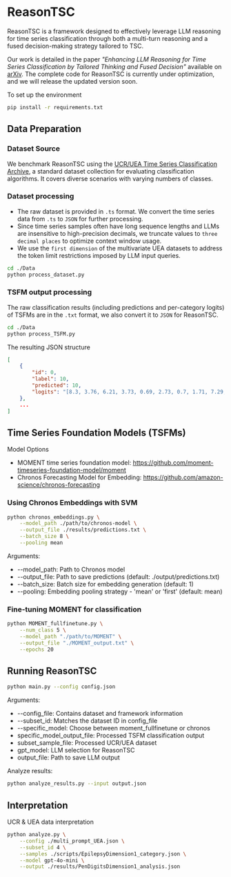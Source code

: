 # ReasonTSC
ReasonTSC is a framework designed to effectively leverage LLM reasoning for time series classification through both a multi-turn reasoning and a fused decision-making strategy tailored to TSC.

Our work is detailed in the paper *"Enhancing LLM Reasoning for Time Series Classification by Tailored Thinking and Fused Decision"* available on [arXiv](https://arxiv.org/pdf/2506.00807). The complete code for ReasonTSC is currently under optimization, and we will release the updated version soon.

To set up the environment
```bash
pip install -r requirements.txt
```

## Data Preparation
### Dataset Source
We benchmark ReasonTSC using the [UCR/UEA Time Series Classification Archive](https://www.timeseriesclassification.com/), a standard dataset collection for evaluating classification algorithms. It covers diverse scenarios with varying numbers of classes.

### Dataset processing
- The raw dataset is provided in `.ts` format. We convert the time series data from `.ts` to `JSON` for further processing. 
- Since time series samples often have long sequence lengths and LLMs are insensitive to high-precision decimals, we truncate values to `three decimal places` to optimize context window usage.
- We use the `first dimension` of the multivariate UEA datasets to address the token limit restrictions imposed by LLM input queries.
```bash
cd ./Data
python process_dataset.py
```

### TSFM output processing
The raw classification results (including predictions and per-category logits) of TSFMs are in the `.txt` format, we also convert it to `JSON` for ReasonTSC. 
```bash
cd ./Data
python process_TSFM.py
```
The resulting JSON structure
```json
[
    {
        "id": 0,
        "label": 10,
        "predicted": 10,
        "logits": "[8.3, 3.76, 6.21, 3.73, 0.69, 2.73, 0.7, 1.71, 7.29, 9.32]"
    },
    ...
]
```

## Time Series Foundation Models (TSFMs)
Model Options
* MOMENT time series foundation model: https://github.com/moment-timeseries-foundation-model/moment
* Chronos Forecasting Model for Embedding: https://github.com/amazon-science/chronos-forecasting
### Using Chronos Embeddings with SVM
```bash
python chronos_embeddings.py \
    --model_path ./path/to/chronos-model \
    --output_file ./results/predictions.txt \
    --batch_size 8 \
    --pooling mean
```
Arguments:

* --model_path: Path to Chronos model
* --output_file: Path to save predictions (default: ./output/predictions.txt)
* --batch_size: Batch size for embedding generation (default: 1)
* --pooling: Embedding pooling strategy - 'mean' or 'first' (default: mean)

### Fine-tuning MOMENT for classification
```bash
python MOMENT_fullfinetune.py \
    --num_class 5 \
    --model_path "./path/to/MOMENT" \
    --output_file "./MOMENT_output.txt" \
    --epochs 20
```

## Running ReasonTSC
```bash
python main.py --config config.json
```
Arguments:

* --config_file: Contains dataset and framework information
* --subset_id: Matches the dataset ID in config_file
* --specific_model: Choose between moment_fullfinetune or chronos
* specific_model_output_file: Processed TSFM classification output
* subset_sample_file: Processed UCR/UEA dataset
* gpt_model: LLM selection for ReasonTSC
* output_file: Path to save LLM output

Analyze results:
```bash
python analyze_results.py --input output.json
```

## Interpretation
UCR & UEA data interpretation
```bash
python analyze.py \
    --config ./multi_prompt_UEA.json \
    --subset_id 4 \
    --samples ./scripts/EpilepsyDimension1_category.json \
    --model gpt-4o-mini \
    --output ./results/PenDigitsDimension1_analysis.json
```

